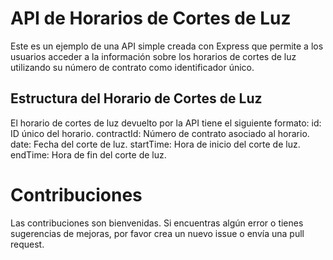 # API de Horarios de Cortes de Luz

Este es un ejemplo de una API simple creada con Express que permite a los usuarios acceder a la información sobre los horarios de cortes de luz utilizando su número de contrato como identificador único.


## Estructura del Horario de Cortes de Luz
El horario de cortes de luz devuelto por la API tiene el siguiente formato:
id: ID único del horario.
contractId: Número de contrato asociado al horario.
date: Fecha del corte de luz.
startTime: Hora de inicio del corte de luz.
endTime: Hora de fin del corte de luz.

# Contribuciones
Las contribuciones son bienvenidas. Si encuentras algún error o tienes sugerencias de mejoras, por favor crea un nuevo issue o envía una pull request.
